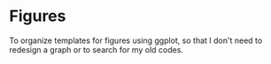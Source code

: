 # Figures
To organize templates for figures using ggplot, so that I don't need to redesign a graph or to search for my old codes.
